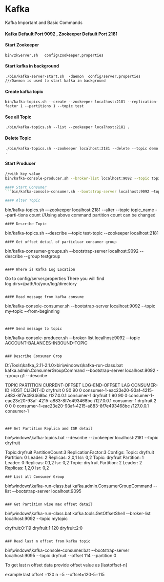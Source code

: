 # Kafka
Kafka Important and Basic Commands

#### Kafka Default Port 9092 , Zookeeper Default Port 2181

#### Start Zookeeper
```bin/zkServer.sh   config\zookeeper.properties```

#### Start kafka in background
 ```./bin/kafka-server-start.sh  -daemon  config/server.properties    ///Daemon is used to start kafka in background```    
 
#### Create kafka topic 
 ```bin/kafka-topics.sh --create --zookeeper localhost:2181 --replication-factor 1 --partitions 1 --topic test```

#### See all Topic 
```./bin/kafka-topics.sh --list --zookeeper localhost:2181 .```

#### Delete Topic 
```./bin/kafka-topics.sh --zookeeper localhost:2181 --delete --topic demo .```

#### Start Producer
```bin/kafka-console-producer.sh --broker-list localhost:9092 --topic topic-name
//with key value
bin/kafka-console-producer.sh --broker-list localhost:9092 --topic topic-name --property "parse.key=true" --property "key.separator=:"```

#### Start Consumer 
```bin/kafka-console-consumer.sh --bootstrap-server localhost:9092 —topic topic-name  --from-beginning  --max-messages 1 ```

#### Alter Topic 
```
bin/kafka-topics.sh —zookeeper localhost:2181 --alter --topic topic_name  --parti-tions count
//Using above command partition count can be changed
```
#### Describe Topic
```
bin/kafka-topics.sh --describe --topic test-topic --zookeeper localhost:2181
```
#### Get offset detail of particluar consumer group
```
bin/kafka-consumer-groups.sh  --bootstrap-server localhost:9092 --describe --group testgroup
```

#### Where is Kafka Log Location
```
Go to config/server.properties   There you will find 
log.dirs=/path/to/your/log/directory
```

#### Read message from kafka consume 
```
bin/kafka-console-consumer.sh --bootstrap-server localhost:9092 --topic my-topic --from-beginning
```


#### Send message to topic 
```
bin/kafka-console-producer.sh --broker-list localhost:9092 --topic ACCOUNT-BALANCES-INBOUND-TOPIC
```

### Describe Consumer Grop
```

D:\Tools\kafka_2.11-2.1.0>bin\windows\kafka-run-class.bat kafka.admin.ConsumerGroupCommand --bootstrap-server localhost:9092 --group g1 --describe

TOPIC           PARTITION  CURRENT-OFFSET  LOG-END-OFFSET  LAG             CONSUMER-ID                                     HOST            CLIENT-ID
dryfruit        0          90              90              0               consumer-1-eac23e20-93af-4215-a883-8f7e493468bc /127.0.0.1      consumer-1
dryfruit        1          90              90              0               consumer-1-eac23e20-93af-4215-a883-8f7e493468bc /127.0.0.1      consumer-1
dryfruit        2          0               0               0               consumer-1-eac23e20-93af-4215-a883-8f7e493468bc /127.0.0.1      consumer-1
```


### Get Partition Replica and ISR detail
```
bin\windows\kafka-topics.bat --describe --zookeeper localhost:2181 --topic dryfruit

Topic:dryfruit  PartitionCount:3        ReplicationFactor:3     Configs:
        Topic: dryfruit Partition: 0    Leader: 2       Replicas: 2,0,1 Isr: 0,2
        Topic: dryfruit Partition: 1    Leader: 0       Replicas: 0,1,2 Isr: 0,2
        Topic: dryfruit Partition: 2    Leader: 2       Replicas: 1,2,0 Isr: 0,2
```
### List all Consumer Group
```
bin\windows\kafka-run-class.bat kafka.admin.ConsumerGroupCommand --list  --bootstrap-server localhost:9095
```

### Get Partition wise max offset detail
```
bin\windows\kafka-run-class.bat kafka.tools.GetOffsetShell --broker-list localhost:9092 --topic mytopic

dryfruit:0:119
dryfruit:1:120
dryfruit:2:0
```

### Read last n offset from kafka topic

```
bin\windows\kafka-console-consumer.bat --bootstrap-server localhost:9095 --topic dryfruit --offset 114 --partition 0

To get last n offset data provide offset value as [lastoffset-n] 

example last offset =120
                  n =5
				--offset=120-5=115  
```    
